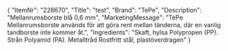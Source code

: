 {
  "ItemNr": "226670",
  "Title": "test",
  "Brand": "TePe",
  "Description": "Mellanrumsborste blå 0,6 mm",
  "MarketingMessage": "TePe Mellanrumsborste används för att göra rent mellan tänderna, där en vanlig tandborste inte kommer åt.",
  "Ingredients": "Skaft, hylsa Polypropen (PP).  Strån Polyamid (PA). Metalltråd Rostfritt stål, plastöverdragen"
}